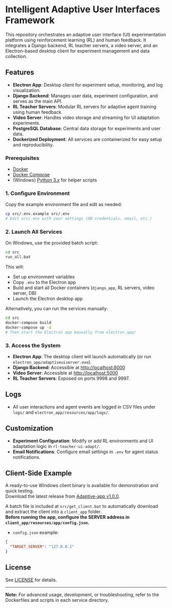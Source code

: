 # Intelligent Adaptive User Interfaces Framework

This repository orchestrates an adaptive user interface (UI) experimentation platform using reinforcement learning (RL) and human feedback. It integrates a Django backend, RL teacher servers, a video server, and an Electron-based desktop client for experiment management and data collection.

## Features

- **Electron App**: Desktop client for experiment setup, monitoring, and log visualization.
- **Django Backend**: Manages user data, experiment configuration, and serves as the main API.
- **RL Teacher Servers**: Modular RL servers for adaptive agent training using human feedback.
- **Video Server**: Handles video storage and streaming for UI adaptation experiments.
- **PostgreSQL Database**: Central data storage for experiments and user data.
- **Dockerized Deployment**: All services are containerized for easy setup and reproducibility.


### Prerequisites

- [Docker](https://www.docker.com/)
- [Docker Compose](https://docs.docker.com/compose/)
- (Windows) [Python 3.x](https://www.python.org/) for helper scripts

### 1. Configure Environment

Copy the example environment file and edit as needed:

```sh
cp src/.env.example src/.env
# Edit src/.env with your settings (DB credentials, email, etc.)
```

### 2. Launch All Services

On Windows, use the provided batch script:

```bat
cd src
run_all.bat
```

This will:
- Set up environment variables
- Copy `.env` to the Electron app
- Build and start all Docker containers (`django_app`, RL servers, video server, DB)
- Launch the Electron desktop app

Alternatively, you can run the services manually:

```sh
cd src
docker-compose build
docker-compose up -d
# Then start the Electron app manually from electron_app/
```

### 3. Access the System

- **Electron App**: The desktop client will launch automatically (or run `electron_app/adaptiveuiserver.exe`).
- **Django Backend**: Accessible at [http://localhost:8000](http://localhost:8000)
- **Video Server**: Accessible at [http://localhost:5000](http://localhost:5000)
- **RL Teacher Servers**: Exposed on ports 9998 and 9997.

## Logs

- All user interactions and agent events are logged in CSV files under `logs/` and `electron_app/resources/app/logs/`.

## Customization

- **Experiment Configuration**: Modify or add RL environments and UI adaptation logic in `rl-teacher-ui-adapt/`.
- **Email Notifications**: Configure email settings in `.env` for agent status notifications.


## Client-Side Example

A ready-to-use Windows client binary is available for demonstration and quick testing.  
Download the latest release from [Adaptive-app v1.0.0](https://github.com/RESQUELAB/Adaptive-app/releases/tag/adaptive_app_v1.0.0).

A batch file is included at `src/get_client.bat` to automatically download and extract the client into a `client_app` folder.  
**Before running the app, configure the SERVER address in `client_app/resources/app/config.json`.**

+ `config.json` example:

```json
{
  "TARGET_SERVER": "127.0.0.1"
}
```

## License

See [LICENSE](LICENSE) for details.

---

**Note:** For advanced usage, development, or troubleshooting, refer to the Dockerfiles and scripts in each service directory.